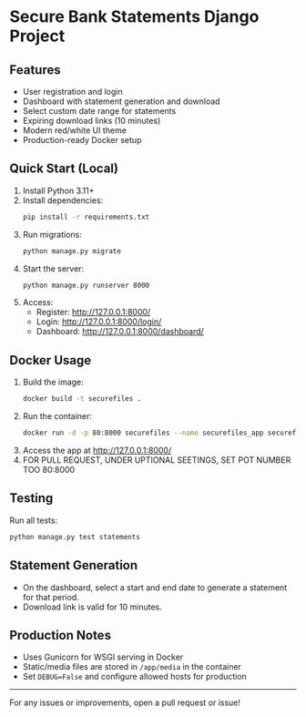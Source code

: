 # Secure Bank Statements Django Project

## Features
- User registration and login
- Dashboard with statement generation and download
- Select custom date range for statements
- Expiring download links (10 minutes)
- Modern red/white UI theme
- Production-ready Docker setup

## Quick Start (Local)
1. Install Python 3.11+
2. Install dependencies:
   ```bash
   pip install -r requirements.txt
   ```
3. Run migrations:
   ```bash
   python manage.py migrate
   ```
4. Start the server:
   ```bash
   python manage.py runserver 8000
   ```
5. Access:
   - Register: http://127.0.0.1:8000/
   - Login: http://127.0.0.1:8000/login/
   - Dashboard: http://127.0.0.1:8000/dashboard/

## Docker Usage
1. Build the image:
   ```bash
   docker build -t securefiles .
   ```
2. Run the container:
   ```bash
   docker run -d -p 80:8000 securefiles --name securefiles_app securefiles
   ```
3. Access the app at http://127.0.0.1:8000/
4. FOR PULL REQUEST, UNDER UPTIONAL SEETINGS, SET POT NUMBER TOO 80:8000 
## Testing
Run all tests:
```bash
python manage.py test statements
```

## Statement Generation
- On the dashboard, select a start and end date to generate a statement for that period.
- Download link is valid for 10 minutes.

## Production Notes
- Uses Gunicorn for WSGI serving in Docker
- Static/media files are stored in `/app/media` in the container
- Set `DEBUG=False` and configure allowed hosts for production

---
For any issues or improvements, open a pull request or issue!
